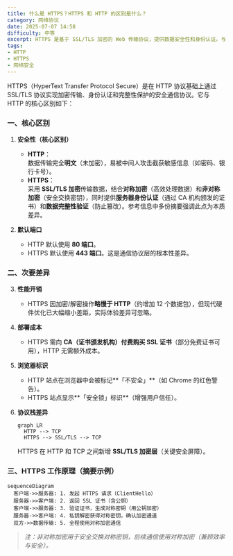 ```yaml
---
title: 什么是 HTTPS？HTTPS 和 HTTP 的区别是什么？
category: 网络协议
date: 2025-07-07 14:58
difficulty: 中等
excerpt: HTTPS 是基于 SSL/TLS 加密的 Web 传输协议，提供数据安全性和身份认证。与 HTTP 相比，HTTPS 使用加密通信以增强安全性。
tags:
- HTTP
- HTTPS
- 网络安全
---
```

HTTPS（HyperText Transfer Protocol Secure）是在 HTTP 协议基础上通过 SSL/TLS 协议实现加密传输、身份认证和完整性保护的安全通信协议。它与 HTTP 的核心区别如下：

### 一、核心区别
1. **安全性（核心区别）**  
   - **HTTP**：  
     数据传输完全**明文**（未加密），易被中间人攻击截获敏感信息（如密码、银行卡号）。  
   - **HTTPS**：  
     采用 **SSL/TLS 加密**传输数据，结合**对称加密**（高效处理数据）和**非对称加密**（安全交换密钥），同时提供**服务器身份认证**（通过 CA 机构颁发的证书）和**数据完整性验证**（防止篡改）。参考信息中多份摘要强调此点为本质差异。

2. **默认端口**  
   - HTTP 默认使用 **80 端口**。  
   - HTTPS 默认使用 **443 端口**。这是通信协议层的根本性差异。

### 二、次要差异
3. **性能开销**  
   - HTTPS 因加密/解密操作**略慢于 HTTP**（约增加 12 个数据包），但现代硬件优化已大幅缩小差距，实际体验差异可忽略。

4. **部署成本**  
   - HTTPS 需向 **CA（证书颁发机构）付费购买 SSL 证书**（部分免费证书可用），HTTP 无需额外成本。

5. **浏览器标识**  
   - HTTP 站点在浏览器中会被标记**「不安全」**（如 Chrome 的红色警告）。  
   - HTTPS 站点显示**「安全锁」标识**（增强用户信任）。

6. **协议栈差异**  
   ```mermaid
   graph LR
     HTTP --> TCP
     HTTPS --> SSL/TLS --> TCP
   ```
   HTTPS 在 HTTP 和 TCP 之间新增 **SSL/TLS 加密层**（关键安全屏障）。

### 三、HTTPS 工作原理（摘要示例）
```mermaid
sequenceDiagram
  客户端->>服务器: 1. 发起 HTTPS 请求（ClientHello）
  服务器->>客户端: 2. 返回 SSL 证书（含公钥）
  客户端->>服务器: 3. 验证证书，生成对称密钥（用公钥加密）
  服务器->>客户端: 4. 私钥解密获得对称密钥，确认加密通道
  双方->>数据传输: 5. 全程使用对称加密通信
```
> *注：非对称加密用于安全交换对称密钥，后续通信使用对称加密（兼顾效率与安全）。*
